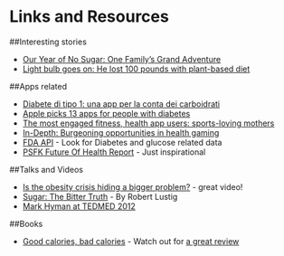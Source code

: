 Links and Resources
===================

##Interesting stories
- [Our Year of No Sugar: One Family’s Grand Adventure](http://www.everydayhealth.com/columns/my-health-story/year-of-no-sugar-one-family-grand-adventure/)
- [Light bulb goes on: He lost 100 pounds with plant-based diet](http://edition.cnn.com/2014/07/28/health/irpt-weight-loss-benji-kurtz)

##Apps related
- [Diabete di tipo 1: una app per la conta dei carboidrati](http://www.ilpediatranews.it/2014/07/14/diabete-di-tipo-1-una-app-per-la-conta-dei-carboidrati/)
- [Apple picks 13 apps for people with diabetes](http://mobihealthnews.com/34568/apple-picks-13-apps-for-people-with-diabetes/)
- [The most engaged fitness, health app users: sports-loving mothers](http://mobihealthnews.com/34522/the-most-engaged-fitness-health-app-users-sports-loving-mothers/)
- [In-Depth: Burgeoning opportunities in health gaming](http://mobihealthnews.com/34303/in-depth-burgeoning-opportunities-in-health-gaming/)
- [FDA API](https://open.fda.gov/index.html) - Look for Diabetes and glucose related data
- [PSFK Future Of Health Report](http://www.slideshare.net/PSFK/psfk-future-of-health-report-33393202) - Just inspirational

##Talks and Videos
- [Is the obesity crisis hiding a bigger problem?](http://www.ted.com/talks/peter_attia_what_if_we_re_wrong_about_diabetes) - great video!
- [Sugar: The Bitter Truth](https://www.youtube.com/watch?v=dBnniua6-oM) - By Robert Lustig
- [Mark Hyman at TEDMED 2012](https://www.youtube.com/watch?v=8dYTa6xhHlM)

##Books
- [Good calories, bad calories](http://www.amazon.com/Good-Calories-Bad-Controversial-Science/dp/1400033462) - Watch out for [a great review](http://www.amazon.com/review/RUV7CBB5A75CY)